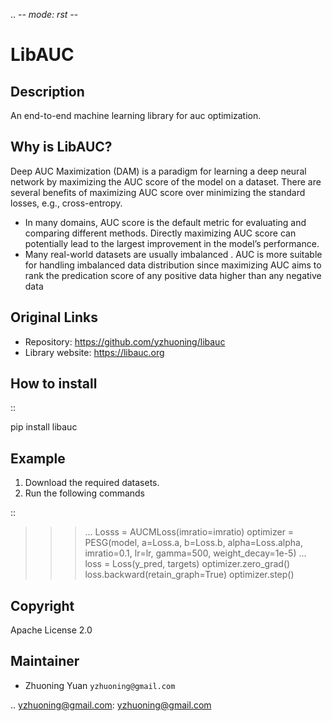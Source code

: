 .. -*- mode: rst -*-

LibAUC
======



Description
-----------
An end-to-end machine learning library for auc optimization.

Why is LibAUC?
---------------
Deep AUC Maximization (DAM) is a paradigm for learning a deep neural network by maximizing the AUC score of the model on a dataset. There are several benefits of maximizing AUC score over minimizing the standard losses, e.g., cross-entropy.

- In many domains, AUC score is the default metric for evaluating and comparing different methods. Directly maximizing AUC score can potentially lead to the largest improvement in the model’s performance.
- Many real-world datasets are usually imbalanced . AUC is more suitable for handling imbalanced data distribution since maximizing AUC aims to rank the predication score of any positive data higher than any negative data

Original Links
--------------

-  Repository: https://github.com/yzhuoning/libauc
-  Library website: https://libauc.org


How to install
--------------

::

   pip install libauc

Example
-------

1. Download the required datasets.
2. Run the following commands

::

   >>> ...
   >>> Losss = AUCMLoss(imratio=imratio)
   >>> optimizer = PESG(model, a=Loss.a, b=Loss.b, alpha=Loss.alpha, imratio=0.1, lr=lr, gamma=500, weight_decay=1e-5)
   >>> ...
   >>> loss = Loss(y_pred, targets)
   >>> optimizer.zero_grad()
   >>> loss.backward(retain_graph=True)
   >>> optimizer.step()
        

Copyright
---------
Apache License 2.0


Maintainer
----------

-  Zhuoning Yuan  `yzhuoning@gmail.com`

.. yzhuoning@gmail.com: yzhuoning@gmail.com
